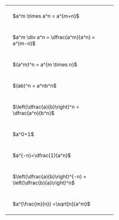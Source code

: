 ---
---

#  
<br>
<style type="text/css">
#T_d07be th.col_heading {
  text-align: left;
  font-size: 1em;
}
#T_d07be td {
  text-align: left;
  font-size: 1em;
  padding: 1.5em;
}
#T_d07be_row0_col0, #T_d07be_row1_col0, #T_d07be_row2_col0, #T_d07be_row3_col0, #T_d07be_row4_col0, #T_d07be_row5_col0, #T_d07be_row6_col0, #T_d07be_row7_col0, #T_d07be_row8_col0 {
  width: 300px;
  white-space: pre-wrap;
}
</style>
<table id="T_d07be">
  <thead>
  </thead>
  <tbody>
    <tr>
      <td id="T_d07be_row0_col0" class="data row0 col0" >$a^m \times a^n = a^{m+n}$</td>
    </tr>
    <tr>
      <td id="T_d07be_row1_col0" class="data row1 col0" >$a^m \div a^n = \dfrac{a^m}{a^n} = a^{m-n}$</td>
    </tr>
    <tr>
      <td id="T_d07be_row2_col0" class="data row2 col0" >$(a^m)^n = a^{m \times n}$</td>
    </tr>
    <tr>
      <td id="T_d07be_row3_col0" class="data row3 col0" >$(ab)^n = a^nb^n$</td>
    </tr>
    <tr>
      <td id="T_d07be_row4_col0" class="data row4 col0" >$\left(\dfrac{a}{b}\right)^n = \dfrac{a^n}{b^n}$</td>
    </tr>
    <tr>
      <td id="T_d07be_row5_col0" class="data row5 col0" >$a^0=1$</td>
    </tr>
    <tr>
      <td id="T_d07be_row6_col0" class="data row6 col0" >$a^{-n}=\dfrac{1}{a^n}$</td>
    </tr>
    <tr>
      <td id="T_d07be_row7_col0" class="data row7 col0" >$\left(\dfrac{a}{b}\right)^{-n} = \left(\dfrac{b}{a}\right)^n$</td>
    </tr>
    <tr>
      <td id="T_d07be_row8_col0" class="data row8 col0" >$a^{\frac{m}{n}} =\sqrt[n]{a^m}$</td>
    </tr>
  </tbody>
</table>
